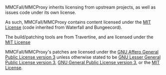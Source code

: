 MMCFall/MMCProxy inherits licensing from upstream projects, as well as issues code under its own license.

As such, MMCFall/MMCProxy contains content licensed under the [MIT License](licenses/MIT.md) (code inherited from Waterfall and Bungeecord).

The build/patching tools are from Travertine, and are licensed under the [MIT License](licenses/MIT.md)

MMCFall/MMCProxy's patches are licensed under the [GNU Affero General Public License version 3](licenses/AGPL.md) unless otherwise stated to be [GNU Lesser General Public License version 3](licenses/LGPL.md), [GNU General Public License version 3](licenses/GPL.md), or the [MIT License](licenses/MIT.md).